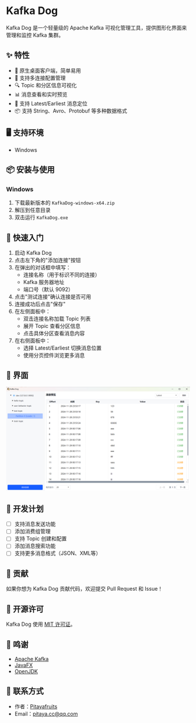# Kafka Dog

Kafka Dog 是一个轻量级的 Apache Kafka 可视化管理工具，提供图形化界面来管理和监控 Kafka 集群。

## ✨ 特性

- 🚀 原生桌面客户端，简单易用
- 📝 支持多连接配置管理
- 🔍 Topic 和分区信息可视化
- 📊 消息查看和实时预览
- 🎯 支持 Latest/Earliest 消息定位
- 📦 支持 String、Avro、Protobuf 等多种数据格式

## 🖥 支持环境

- Windows

## 📦 安装与使用

### Windows
1. 下载最新版本的 `KafkaDog-windows-x64.zip`
2. 解压到任意目录
3. 双击运行 `KafkaDog.exe`

## 🚀 快速入门

1. 启动 Kafka Dog
2. 点击左下角的"添加连接"按钮
3. 在弹出的对话框中填写：
    - 连接名称（用于标识不同的连接）
    - Kafka 服务器地址
    - 端口号（默认 9092）
4. 点击"测试连接"确认连接是否可用
5. 连接成功后点击"保存"
6. 在左侧面板中：
    - 双击连接名称加载 Topic 列表
    - 展开 Topic 查看分区信息
    - 点击具体分区查看消息内容
7. 在右侧面板中：
    - 选择 Latest/Earliest 切换消息位置
    - 使用分页控件浏览更多消息

## 📸 界面

![主界面](./images/main.png)

## 🔨 开发计划

- [ ] 支持消息发送功能
- [ ] 添加消费组管理
- [ ] 支持 Topic 创建和配置
- [ ] 添加消息搜索功能
- [ ] 支持更多消息格式（JSON、XML等）

## 🤝 贡献

如果你想为 Kafka Dog 贡献代码，欢迎提交 Pull Request 和 Issue！


## 📄 开源许可

Kafka Dog 使用 [MIT 许可证](./LICENSE)。

## 🙏 鸣谢

- [Apache Kafka](https://kafka.apache.org/)
- [JavaFX](https://openjfx.io/)
- [OpenJDK](https://openjdk.java.net/)

## 📧 联系方式

- 作者：[Pitayafruits](https://github.com/Pitayafruits)
- Email：[pitaya.cc@qq.com]()
